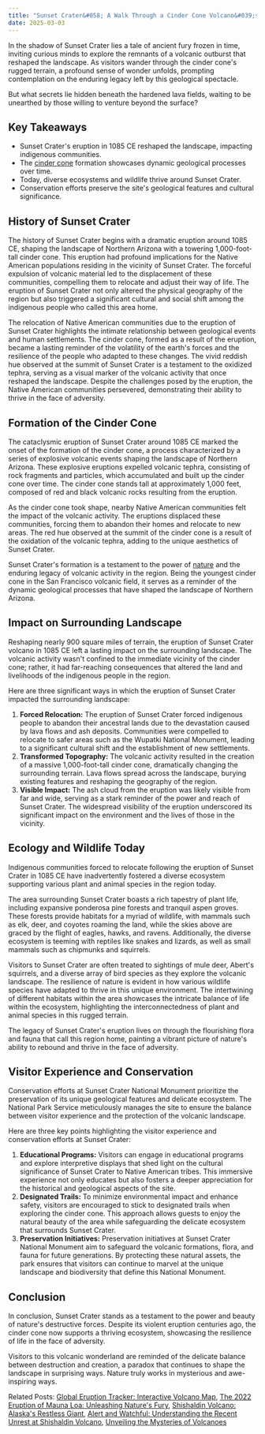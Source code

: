 ```yaml
---
title: "Sunset Crater&#058; A Walk Through a Cinder Cone Volcano&#039;s Legacy"
date: 2025-03-03
---
```


In the shadow of Sunset Crater lies a tale of ancient fury frozen in time, inviting curious minds to explore the remnants of a volcanic outburst that reshaped the landscape. As visitors wander through the cinder cone's rugged terrain, a profound sense of wonder unfolds, prompting contemplation on the enduring legacy left by this geological spectacle.

But what secrets lie hidden beneath the hardened lava fields, waiting to be unearthed by those willing to venture beyond the surface?

## Key Takeaways

- Sunset Crater's eruption in 1085 CE reshaped the landscape, impacting indigenous communities.
- The [cinder cone](https://magmamatters.com/the-birth-of-new-land-understanding-cinder-cones/) formation showcases dynamic geological processes over time.
- Today, diverse ecosystems and wildlife thrive around Sunset Crater.
- Conservation efforts preserve the site's geological features and cultural significance.

## History of Sunset Crater

The history of Sunset Crater begins with a dramatic eruption around 1085 CE, shaping the landscape of Northern Arizona with a towering 1,000-foot-tall cinder cone. This eruption had profound implications for the Native American populations residing in the vicinity of Sunset Crater. The forceful expulsion of volcanic material led to the displacement of these communities, compelling them to relocate and adjust their way of life. The eruption of Sunset Crater not only altered the physical geography of the region but also triggered a significant cultural and social shift among the indigenous people who called this area home.

The relocation of Native American communities due to the eruption of Sunset Crater highlights the intimate relationship between geological events and human settlements. The cinder cone, formed as a result of the eruption, became a lasting reminder of the volatility of the earth's forces and the resilience of the people who adapted to these changes. The vivid reddish hue observed at the summit of Sunset Crater is a testament to the oxidized tephra, serving as a visual marker of the volcanic activity that once reshaped the landscape. Despite the challenges posed by the eruption, the Native American communities persevered, demonstrating their ability to thrive in the face of adversity.

## Formation of the Cinder Cone

The cataclysmic eruption of Sunset Crater around 1085 CE marked the onset of the formation of the cinder cone, a process characterized by a series of explosive volcanic events shaping the landscape of Northern Arizona. These explosive eruptions expelled volcanic tephra, consisting of rock fragments and particles, which accumulated and built up the cinder cone over time. The cinder cone stands tall at approximately 1,000 feet, composed of red and black volcanic rocks resulting from the eruption.

As the cinder cone took shape, nearby Native American communities felt the impact of the volcanic activity. The eruptions displaced these communities, forcing them to abandon their homes and relocate to new areas. The red hue observed at the summit of the cinder cone is a result of the oxidation of the volcanic tephra, adding to the unique aesthetics of Sunset Crater.

Sunset Crater's formation is a testament to the power of [nature](https://magmamatters.com/the-art-and-science-of-volcano-monitoring/ "The Art and Science of Volcano Monitoring") and the enduring legacy of volcanic activity in the region. Being the youngest cinder cone in the San Francisco volcanic field, it serves as a reminder of the dynamic geological processes that have shaped the landscape of Northern Arizona.

## Impact on Surrounding Landscape

Reshaping nearly 900 square miles of terrain, the eruption of Sunset Crater volcano in 1085 CE left a lasting impact on the surrounding landscape. The volcanic activity wasn't confined to the immediate vicinity of the cinder cone; rather, it had far-reaching consequences that altered the land and livelihoods of the indigenous people in the region.

Here are three significant ways in which the eruption of Sunset Crater impacted the surrounding landscape:

1. **Forced Relocation:** The eruption of Sunset Crater forced indigenous people to abandon their ancestral lands due to the devastation caused by lava flows and ash deposits. Communities were compelled to relocate to safer areas such as the Wupatki National Monument, leading to a significant cultural shift and the establishment of new settlements.
2. **Transformed Topography:** The volcanic activity resulted in the creation of a massive 1,000-foot-tall cinder cone, dramatically changing the surrounding terrain. Lava flows spread across the landscape, burying existing features and reshaping the geography of the region.
3. **Visible Impact:** The ash cloud from the eruption was likely visible from far and wide, serving as a stark reminder of the power and reach of Sunset Crater. The widespread visibility of the eruption underscored its significant impact on the environment and the lives of those in the vicinity.

## Ecology and Wildlife Today

Indigenous communities forced to relocate following the eruption of Sunset Crater in 1085 CE have inadvertently fostered a diverse ecosystem supporting various plant and animal species in the region today.

The area surrounding Sunset Crater boasts a rich tapestry of plant life, including expansive ponderosa pine forests and tranquil aspen groves. These forests provide habitats for a myriad of wildlife, with mammals such as elk, deer, and coyotes roaming the land, while the skies above are graced by the flight of eagles, hawks, and ravens. Additionally, the diverse ecosystem is teeming with reptiles like snakes and lizards, as well as small mammals such as chipmunks and squirrels.

Visitors to Sunset Crater are often treated to sightings of mule deer, Abert's squirrels, and a diverse array of bird species as they explore the volcanic landscape. The resilience of nature is evident in how various wildlife species have adapted to thrive in this unique environment. The intertwining of different habitats within the area showcases the intricate balance of life within the ecosystem, highlighting the interconnectedness of plant and animal species in this rugged terrain.

The legacy of Sunset Crater's eruption lives on through the flourishing flora and fauna that call this region home, painting a vibrant picture of nature's ability to rebound and thrive in the face of adversity.

## Visitor Experience and Conservation

Conservation efforts at Sunset Crater National Monument prioritize the preservation of its unique geological features and delicate ecosystem. The National Park Service meticulously manages the site to ensure the balance between visitor experience and the protection of the volcanic landscape.

Here are three key points highlighting the visitor experience and conservation efforts at Sunset Crater:

1. **Educational Programs:** Visitors can engage in educational programs and explore interpretive displays that shed light on the cultural significance of Sunset Crater to Native American tribes. This immersive experience not only educates but also fosters a deeper appreciation for the historical and geological aspects of the site.
2. **Designated Trails:** To minimize environmental impact and enhance safety, visitors are encouraged to stick to designated trails when exploring the cinder cone. This approach allows guests to enjoy the natural beauty of the area while safeguarding the delicate ecosystem that surrounds Sunset Crater.
3. **Preservation Initiatives:** Preservation initiatives at Sunset Crater National Monument aim to safeguard the volcanic formations, flora, and fauna for future generations. By protecting these natural assets, the park ensures that visitors can continue to marvel at the unique landscape and biodiversity that define this National Monument.

## Conclusion

In conclusion, Sunset Crater stands as a testament to the power and beauty of nature's destructive forces. Despite its violent eruption centuries ago, the cinder cone now supports a thriving ecosystem, showcasing the resilience of life in the face of adversity.

Visitors to this volcanic wonderland are reminded of the delicate balance between destruction and creation, a paradox that continues to shape the landscape in surprising ways. Nature truly works in mysterious and awe-inspiring ways.

Related Posts: [Global Eruption Tracker: Interactive Volcano Map](https://magmamatters.com/global-eruption-tracker-interactive-volcano-map/), [The 2022 Eruption of Mauna Loa: Unleashing Nature's Fury](https://magmamatters.com/the-2022-eruption-of-mauna-loa-unleashing-natures-fury/), [Shishaldin Volcano: Alaska's Restless Giant](https://magmamatters.com/shishaldin-volcano-alaskas-restless-giant/), [Alert and Watchful: Understanding the Recent Unrest at Shishaldin Volcano](https://magmamatters.com/alert-and-watchful-understanding-the-recent-unrest-at-shishaldin-volcano/), [Unveiling the Mysteries of Volcanoes](https://magmamatters.com/unveiling-the-mysteries-of-volcanoes/)
